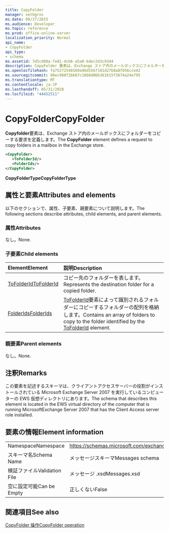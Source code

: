 ```yaml
---
title: CopyFolder
manager: sethgros
ms.date: 09/17/2015
ms.audience: Developer
ms.topic: reference
ms.prod: office-online-server
localization_priority: Normal
api_name:
- CopyFolder
api_type:
- schema
ms.assetid: 7d5cd08a-fe81-4cb6-a5a0-6dec2d3c93d4
description: CopyFolder 要素は、Exchange ストア内のメールボックスにフォルダーをコピーする要求を定義します。
ms.openlocfilehash: fa75272540169a96d5567181d27b8a8f056cce42
ms.sourcegitcommit: 88ec988f2bb67c1866d06b361615f3674a24e795
ms.translationtype: MT
ms.contentlocale: ja-JP
ms.lasthandoff: 05/31/2020
ms.locfileid: "44452511"
---
```

# <a name="copyfolder"></a><span data-ttu-id="4423a-103">CopyFolder</span><span class="sxs-lookup"><span data-stu-id="4423a-103">CopyFolder</span></span>

<span data-ttu-id="4423a-104">**Copyfolder**要素は、Exchange ストア内のメールボックスにフォルダーをコピーする要求を定義します。</span><span class="sxs-lookup"><span data-stu-id="4423a-104">The **CopyFolder** element defines a request to copy folders in a mailbox in the Exchange store.</span></span> 
  
```xml
<CopyFolder>
   <ToFolderId/>
   <FolderIds/>
</CopyFolder>
```

 <span data-ttu-id="4423a-105">**CopyFolderType**</span><span class="sxs-lookup"><span data-stu-id="4423a-105">**CopyFolderType**</span></span>
## <a name="attributes-and-elements"></a><span data-ttu-id="4423a-106">属性と要素</span><span class="sxs-lookup"><span data-stu-id="4423a-106">Attributes and elements</span></span>

<span data-ttu-id="4423a-107">以下のセクションで、属性、子要素、親要素について説明します。</span><span class="sxs-lookup"><span data-stu-id="4423a-107">The following sections describe attributes, child elements, and parent elements.</span></span>
  
### <a name="attributes"></a><span data-ttu-id="4423a-108">属性</span><span class="sxs-lookup"><span data-stu-id="4423a-108">Attributes</span></span>

<span data-ttu-id="4423a-109">なし。</span><span class="sxs-lookup"><span data-stu-id="4423a-109">None.</span></span>
  
### <a name="child-elements"></a><span data-ttu-id="4423a-110">子要素</span><span class="sxs-lookup"><span data-stu-id="4423a-110">Child elements</span></span>

|<span data-ttu-id="4423a-111">**Element**</span><span class="sxs-lookup"><span data-stu-id="4423a-111">**Element**</span></span>|<span data-ttu-id="4423a-112">**説明**</span><span class="sxs-lookup"><span data-stu-id="4423a-112">**Description**</span></span>|
|:-----|:-----|
|[<span data-ttu-id="4423a-113">ToFolderId</span><span class="sxs-lookup"><span data-stu-id="4423a-113">ToFolderId</span></span>](tofolderid.md) <br/> |<span data-ttu-id="4423a-114">コピー先のフォルダーを表します。</span><span class="sxs-lookup"><span data-stu-id="4423a-114">Represents the destination folder for a copied folder.</span></span>  <br/> |
|[<span data-ttu-id="4423a-115">FolderIds</span><span class="sxs-lookup"><span data-stu-id="4423a-115">FolderIds</span></span>](folderids.md) <br/> |<span data-ttu-id="4423a-116">[ToFolderId](tofolderid.md)要素によって識別されるフォルダーにコピーするフォルダーの配列を格納します。</span><span class="sxs-lookup"><span data-stu-id="4423a-116">Contains an array of folders to copy to the folder identified by the [ToFolderId](tofolderid.md) element.</span></span>  <br/> |
   
### <a name="parent-elements"></a><span data-ttu-id="4423a-117">親要素</span><span class="sxs-lookup"><span data-stu-id="4423a-117">Parent elements</span></span>

<span data-ttu-id="4423a-118">なし。</span><span class="sxs-lookup"><span data-stu-id="4423a-118">None.</span></span>
  
## <a name="remarks"></a><span data-ttu-id="4423a-119">注釈</span><span class="sxs-lookup"><span data-stu-id="4423a-119">Remarks</span></span>

<span data-ttu-id="4423a-120">この要素を記述するスキーマは、クライアントアクセスサーバーの役割がインストールされている Microsoft Exchange Server 2007 を実行しているコンピューターの EWS 仮想ディレクトリにあります。</span><span class="sxs-lookup"><span data-stu-id="4423a-120">The schema that describes this element is located in the EWS virtual directory of the computer that is running MicrosoftExchange Server 2007 that has the Client Access server role installed.</span></span>
  
## <a name="element-information"></a><span data-ttu-id="4423a-121">要素の情報</span><span class="sxs-lookup"><span data-stu-id="4423a-121">Element information</span></span>

|||
|:-----|:-----|
|<span data-ttu-id="4423a-122">Namespace</span><span class="sxs-lookup"><span data-stu-id="4423a-122">Namespace</span></span>  <br/> |https://schemas.microsoft.com/exchange/services/2006/messages  <br/> |
|<span data-ttu-id="4423a-123">スキーマ名</span><span class="sxs-lookup"><span data-stu-id="4423a-123">Schema Name</span></span>  <br/> |<span data-ttu-id="4423a-124">メッセージスキーマ</span><span class="sxs-lookup"><span data-stu-id="4423a-124">Messages schema</span></span>  <br/> |
|<span data-ttu-id="4423a-125">検証ファイル</span><span class="sxs-lookup"><span data-stu-id="4423a-125">Validation File</span></span>  <br/> |<span data-ttu-id="4423a-126">メッセージ .xsd</span><span class="sxs-lookup"><span data-stu-id="4423a-126">Messages.xsd</span></span>  <br/> |
|<span data-ttu-id="4423a-127">空に設定可能</span><span class="sxs-lookup"><span data-stu-id="4423a-127">Can be Empty</span></span>  <br/> |<span data-ttu-id="4423a-128">正しくない</span><span class="sxs-lookup"><span data-stu-id="4423a-128">False</span></span>  <br/> |
   
## <a name="see-also"></a><span data-ttu-id="4423a-129">関連項目</span><span class="sxs-lookup"><span data-stu-id="4423a-129">See also</span></span>



[<span data-ttu-id="4423a-130">CopyFolder 操作</span><span class="sxs-lookup"><span data-stu-id="4423a-130">CopyFolder operation</span></span>](copyfolder-operation.md)

